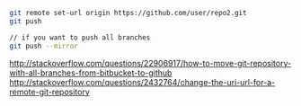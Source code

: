 
```bash
git remote set-url origin https://github.com/user/repo2.git
git push

// if you want to push all branches
git push --mirror

```
http://stackoverflow.com/questions/22906917/how-to-move-git-repository-with-all-branches-from-bitbucket-to-github
http://stackoverflow.com/questions/2432764/change-the-uri-url-for-a-remote-git-repository
